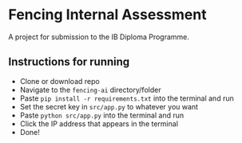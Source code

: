 # Fencing Internal Assessment
A project for submission to the IB Diploma Programme.

## Instructions for running
- Clone or download repo
- Navigate to the `fencing-ai` directory/folder
- Paste `pip install -r requirements.txt` into the terminal and run
- Set the secret key in `src/app.py` to whatever you want
- Paste `python src/app.py` into the terminal and run
- Click the IP address that appears in the terminal
- Done!